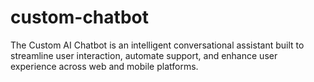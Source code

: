 # custom-chatbot
The Custom AI Chatbot is an intelligent conversational assistant built to streamline user interaction, automate support, and enhance user experience across web and mobile platforms.
